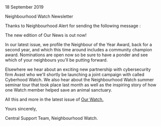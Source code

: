 18 September 2019

Neighbourhood Watch Newsletter

Thanks to Neighbourhood Alert for sending the following message :

The new edition of Our News is out now!

In our latest issue, we profile the Neighbour of the Year Award, back for a second year, and which this time around includes a community champion award. Nominations are open now so be sure to have a ponder and see which of your neighbours you'll be putting forward.

Elsewhere we hear about an exciting new partnership with cybersecurity firm Avast who we'll shortly be launching a joint campaign with called Cyberhood Watch. We also hear about the Neighbourhood Watch summer seminar tour that took place last month as well as the inspiring story of how one Watch member helped save an animal sanctuary.

All this and more in the latest issue of [Our Watch.](http://www.northcrayresidents.org.uk/pdf_docs/nhw_newsletter_sep_2019.pdf)

Yours sincerely,

Central Support Team, Neighbourhood Watch.
